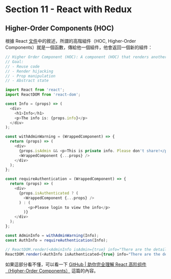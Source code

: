 # Section 11 - React with Redux

## Higher-Order Components (HOC)

根據 React [文件](https://reactjs.org/docs/higher-order-components.html)中的敘述，所謂的高階組件（HOC, Higher-Order Components）就是一個函數，傳給他一個組件，他會返回一個新的組件：

```javascript
// Higher Order Component (HOC): A component (HOC) that renders another component
// Goal:
// - Reuse code
// - Render hijacking
// - Prop manipulation
// - Abstract state

import React from 'react';
import ReactDOM from 'react-dom';

const Info = (props) => (
  <div>
    <h1>Info</h1>
    <p>The info is: {props.info}</p>
  </div>
);

const withAdminWarning = (WrappedComponent) => {
  return (props) => (
    <div>
      {props.isAdmin && <p>This is private info. Please don't share!</p>}
      <WrappedComponent {...props} />
    </div>
  );
};

const requireAuthentication = (WrappedComponent) => {
  return (props) => (
    <div>
      {props.isAuthenticated ? (
        <WrappedComponent {...props} />
      ) : (
          <p>Please login to view the info</p>
        )}
    </div>
  );
};

const AdminInfo = withAdminWarning(Info);
const AuthInfo = requireAuthentication(Info);

// ReactDOM.render(<AdminInfo isAdmin={true} info="There are the details" />, document.getElementById('app'));
ReactDOM.render(<AuthInfo isAuthenticated={true} info="There are the details" />, document.getElementById('app'));
```

如果這部分看不懂，可以看一下 [GitHub | 助你完全理解 React 高阶组件（Higher-Order Components）](https://github.com/brickspert/blog/issues/2) 這篇的內容。